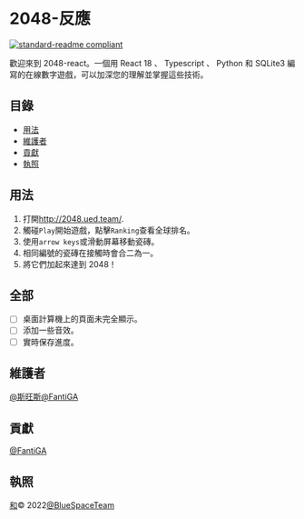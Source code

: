 # 2048-反應

[![standard-readme compliant](https://img.shields.io/badge/standard--readme-OK-green.svg?style=flat-square)](https://github.com/RichardLitt/standard-readme)

歡迎來到 2048-react。一個用 React 18 、 Typescript 、 Python 和 SQLite3 編寫的在線數字遊戲，可以加深您的理解並掌握這些技術。

## 目錄

-   [用法](#usage)
-   [維護者](#maintainers)
-   [貢獻](#contributing)
-   [執照](#license)

## 用法

1.  打開<http://2048.ued.team/>.
2.  觸碰`Play`開始遊戲，點擊`Ranking`查看全球排名。
3.  使用`arrow keys`或滑動屏幕移動瓷磚。
4.  相同編號的瓷磚在接觸時會合二為一。
5.  將它們加起來達到 2048！

## 全部

-   [ ] 桌面計算機上的頁面未完全顯示。
-   [ ] 添加一些音效。
-   [ ] 實時保存進度。

## 維護者

[@斯旺斯](https://github.com/swancai)[@FantiGA](https://github.com/FantiGA)

## 貢獻

[@FantiGA](https://github.com/FantiGA)

## 執照

[和](LICENSE)© 2022[@BlueSpaceTeam](https://github.com/BlueSpaceTeam)
